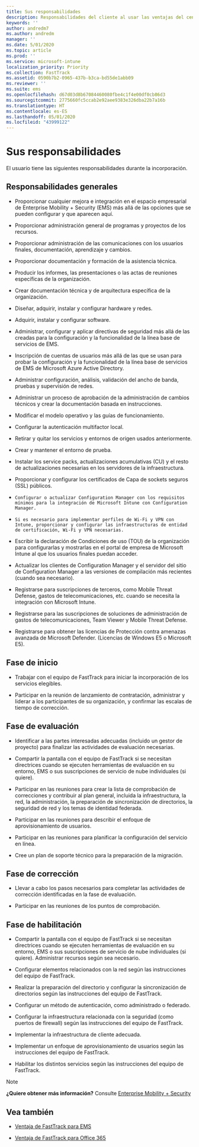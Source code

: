 ```yaml
---
title: Sus responsabilidades
description: Responsabilidades del cliente al usar las ventajas del centro FastTrack
keywords: ''
author: andredm7
ms.author: andredm
manager: ''
ms.date: 5/01/2020
ms.topic: article
ms.prod: ''
ms.service: microsoft-intune
localization_priority: Priority
ms.collection: FastTrack
ms.assetid: 0590b7b2-0965-437b-b3ca-bd55de1abb09
ms.reviewer: ''
ms.suite: ems
ms.openlocfilehash: d67d03d8b67084460080fbe4c1f4e00df0cb86d3
ms.sourcegitcommit: 2775660fc5ccab2e92aee9383e326dba22b7a16b
ms.translationtype: HT
ms.contentlocale: es-ES
ms.lasthandoff: 05/01/2020
ms.locfileid: "43999122"
---
```

# <a name="your-responsibilities"></a>Sus responsabilidades

El usuario tiene las siguientes responsabilidades durante la incorporación.

## <a name="general-responsibilities"></a>Responsabilidades generales

-   Proporcionar cualquier mejora e integración en el espacio empresarial de Enterprise Mobility + Security (EMS) más allá de las opciones que se pueden configurar y que aparecen aquí.

-   Proporcionar administración general de programas y proyectos de los recursos.

-   Proporcionar administración de las comunicaciones con los usuarios finales, documentación, aprendizaje y cambios.

-   Proporcionar documentación y formación de la asistencia técnica.

-   Producir los informes, las presentaciones o las actas de reuniones específicas de la organización.

-   Crear documentación técnica y de arquitectura específica de la organización.

-   Diseñar, adquirir, instalar y configurar hardware y redes.

-   Adquirir, instalar y configurar software.

-   Administrar, configurar y aplicar directivas de seguridad más allá de las creadas para la configuración y la funcionalidad de la línea base de servicios de EMS.

-   Inscripción de cuentas de usuarios más allá de las que se usan para probar la configuración y la funcionalidad de la línea base de servicios de EMS de Microsoft Azure Active Directory.

-   Administrar configuración, análisis, validación del ancho de banda, pruebas y supervisión de redes.

-   Administrar un proceso de aprobación de la administración de cambios técnicos y crear la documentación basada en instrucciones.

-   Modificar el modelo operativo y las guías de funcionamiento.

-   Configurar la autenticación multifactor local.

-   Retirar y quitar los servicios y entornos de origen usados anteriormente.

-   Crear y mantener el entorno de prueba.

-   Instalar los service packs, actualizaciones acumulativas (CU) y el resto de actualizaciones necesarias en los servidores de la infraestructura.

-   Proporcionar y configurar los certificados de Capa de sockets seguros (SSL) públicos.

-     Configurar o actualizar Configuration Manager con los requisitos mínimos para la integración de Microsoft Intune con Configuration Manager.

-     Si es necesario para implementar perfiles de Wi-Fi y VPN con Intune, proporcionar y configurar las infraestructuras de entidad de certificación, Wi-Fi y VPN necesarias.

-   Escribir la declaración de Condiciones de uso (TOU) de la organización para configurarlas y mostrarlas en el portal de empresa de Microsoft Intune al que los usuarios finales puedan acceder.

-   Actualizar los clientes de Configuration Manager y el servidor del sitio de Configuration Manager a las versiones de compilación más recientes (cuando sea necesario).

-   Registrarse para suscripciones de terceros, como Mobile Threat Defense, gastos de telecomunicaciones, etc. cuando se necesita la integración con Microsoft Intune.

-   Registrarse para las suscripciones de soluciones de administración de gastos de telecomunicaciones, Team Viewer y Mobile Threat Defense.

-   Registrarse para obtener las licencias de Protección contra amenazas avanzada de Microsoft Defender. (Licencias de Windows E5 o Microsoft E5).

## <a name="initiate-phase"></a>Fase de inicio

-   Trabajar con el equipo de FastTrack para iniciar la incorporación de los servicios elegibles.

-   Participar en la reunión de lanzamiento de contratación, administrar y liderar a los participantes de su organización, y confirmar las escalas de tiempo de corrección.

## <a name="assess-phase"></a>Fase de evaluación

-   Identificar a las partes interesadas adecuadas (incluido un gestor de proyecto) para finalizar las actividades de evaluación necesarias.

-   Compartir la pantalla con el equipo de FastTrack si se necesitan directrices cuando se ejecuten herramientas de evaluación en su entorno, EMS o sus suscripciones de servicio de nube individuales (si quiere).

-   Participar en las reuniones para crear la lista de comprobación de correcciones y contribuir al plan general, incluida la infraestructura, la red, la administración, la preparación de sincronización de directorios, la seguridad de red y los temas de identidad federada.

-   Participar en las reuniones para describir el enfoque de aprovisionamiento de usuarios.

-   Participar en las reuniones para planificar la configuración del servicio en línea.

-   Cree un plan de soporte técnico para la preparación de la migración.

## <a name="remediate-phase"></a>Fase de corrección

-   Llevar a cabo los pasos necesarios para completar las actividades de corrección identificadas en la fase de evaluación.

-   Participar en las reuniones de los puntos de comprobación.

## <a name="enable-phase"></a>Fase de habilitación

-   Compartir la pantalla con el equipo de FastTrack si se necesitan directrices cuando se ejecuten herramientas de evaluación en su entorno, EMS o sus suscripciones de servicio de nube individuales (si quiere). Administrar recursos según sea necesario.

-   Configurar elementos relacionados con la red según las instrucciones del equipo de FastTrack.

-   Realizar la preparación del directorio y configurar la sincronización de directorios según las instrucciones del equipo de FastTrack.

-   Configurar un método de autenticación, como administrado o federado. 

-   Configurar la infraestructura relacionada con la seguridad (como puertos de firewall) según las instrucciones del equipo de FastTrack.

-   Implementar la infraestructura de cliente adecuada.

-   Implementar un enfoque de aprovisionamiento de usuarios según las instrucciones del equipo de FastTrack.

-   Habilitar los distintos servicios según las instrucciones del equipo de FastTrack.

> [!NOTE]
> **¿Quiere obtener más información?** Consulte [Enterprise Mobility + Security](https://www.microsoft.com/cloud-platform/enterprise-mobility)

## <a name="see-also"></a>Vea también

- [Ventaja de FastTrack para EMS](EMS-fasttrack-benefit-for-EMS.md)

- [Ventaja de FastTrack para Office 365](O365-fasttrack-benefit-for-office-365.md)


